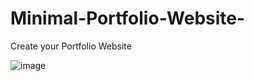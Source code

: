 # Minimal-Portfolio-Website-
Create your Portfolio Website 

![image](https://github.com/WarmisharrowPy/Minimal-Portfolio-Website-/assets/87402431/368cbf8f-a688-484c-b2f9-7caa26f50fac)
